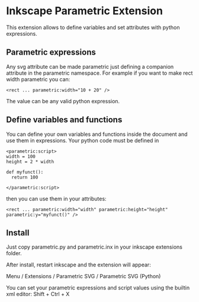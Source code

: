 # Inkscape Parametric Extension

This extension allows to define variables and set attributes with python expressions.

## Parametric expressions

Any svg attribute can be made parametric just defining a companion attribute in the parametric namespace.
For example if you want to make rect width parametric you can:

```
<rect ... parametric:width="10 + 20" />
```

The value can be any valid python expression.

## Define variables and functions

You can define your own variables and functions inside the document and use them in expressions.
Your python code must be defined in

```
<parametric:script>
width = 100
height = 2 * width

def myfunct():
  return 100

</parametric:script>
```

then you can use them in your attributes:

```
<rect ... parametric:width="width" parametric:height="height" parametric:y="myfunct()" />
```

## Install

Just copy parametric.py and parametric.inx in your inkscape extensions folder.

After install, restart inkscape and the extension will appear:

Menu / Extensions / Parametric SVG / Parametric SVG (Python)

You can set your parametric expressions and script values using the builtin xml editor: Shift + Ctrl + X

 

